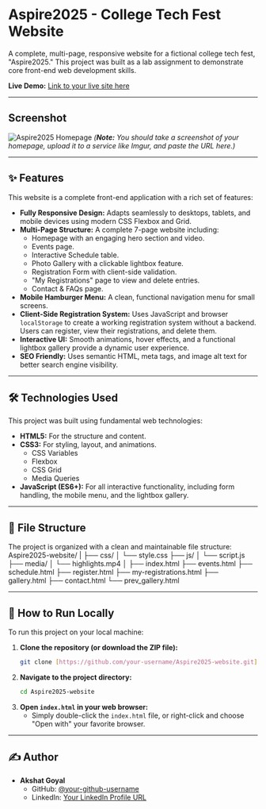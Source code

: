 # Aspire2025 - College Tech Fest Website

A complete, multi-page, responsive website for a fictional college tech fest, "Aspire2025." This project was built as a lab assignment to demonstrate core front-end web development skills.

**Live Demo:** [Link to your live site here](https://your-github-username.github.io/Aspire2025-website/)

---

## Screenshot

![Aspire2025 Homepage](https://i.imgur.com/your-screenshot-url.png)
*(**Note:** You should take a screenshot of your homepage, upload it to a service like Imgur, and paste the URL here.)*

---

## ✨ Features

This website is a complete front-end application with a rich set of features:

* **Fully Responsive Design:** Adapts seamlessly to desktops, tablets, and mobile devices using modern CSS Flexbox and Grid.
* **Multi-Page Structure:** A complete 7-page website including:
    * Homepage with an engaging hero section and video.
    * Events page.
    * Interactive Schedule table.
    * Photo Gallery with a clickable lightbox feature.
    * Registration Form with client-side validation.
    * "My Registrations" page to view and delete entries.
    * Contact & FAQs page.
* **Mobile Hamburger Menu:** A clean, functional navigation menu for small screens.
* **Client-Side Registration System:** Uses JavaScript and browser `localStorage` to create a working registration system without a backend. Users can register, view their registrations, and delete them.
* **Interactive UI:** Smooth animations, hover effects, and a functional lightbox gallery provide a dynamic user experience.
* **SEO Friendly:** Uses semantic HTML, meta tags, and image alt text for better search engine visibility.

---

## 🛠️ Technologies Used

This project was built using fundamental web technologies:

* **HTML5:** For the structure and content.
* **CSS3:** For styling, layout, and animations.
    * CSS Variables
    * Flexbox
    * CSS Grid
    * Media Queries
* **JavaScript (ES6+):** For all interactive functionality, including form handling, the mobile menu, and the lightbox gallery.

---

## 📁 File Structure

The project is organized with a clean and maintainable file structure:
Aspire2025-website/
|
├── css/
│   └── style.css
├── js/
│   └── script.js
├── media/
│   └── highlights.mp4
│
├── index.html
├── events.html
├── schedule.html
├── register.html
├── my-registrations.html
├── gallery.html
├── contact.html
└── prev_gallery.html

---

## 🚀 How to Run Locally

To run this project on your local machine:

1.  **Clone the repository (or download the ZIP file):**
    ```bash
    git clone [https://github.com/your-username/Aspire2025-website.git](https://github.com/your-username/Aspire2025-website.git)
    ```
2.  **Navigate to the project directory:**
    ```bash
    cd Aspire2025-website
    ```
3.  **Open `index.html` in your web browser:**
    * Simply double-click the `index.html` file, or right-click and choose "Open with" your favorite browser.

---

## ✍️ Author

* **Akshat Goyal**
    * GitHub: [@your-github-username](https://github.com/your-github-username)
    * LinkedIn: [Your LinkedIn Profile URL](https://www.linkedin.com/in/your-profile/)
